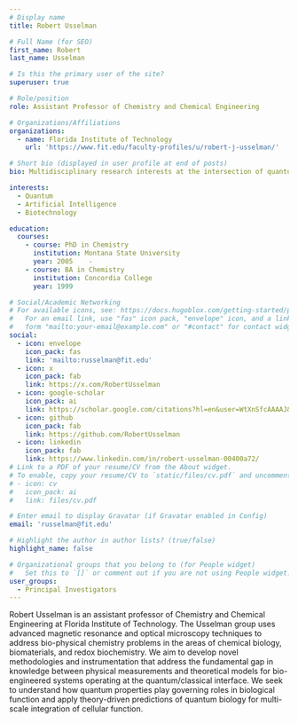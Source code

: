 ```yaml
---
# Display name
title: Robert Usselman

# Full Name (for SEO)
first_name: Robert
last_name: Usselman

# Is this the primary user of the site?
superuser: true

# Role/position
role: Assistant Professor of Chemistry and Chemical Engineering

# Organizations/Affiliations
organizations:
  - name: Florida Institute of Technology
    url: 'https://www.fit.edu/faculty-profiles/u/robert-j-usselman/'

# Short bio (displayed in user profile at end of posts)
bio: Multidisciplinary research interests at the intersection of quantum, artificial intelligence, and biotechnology.

interests:
  - Quantum
  - Artificial Intelligence
  - Biotechnology

education:
  courses:
    - course: PhD in Chemistry
      institution: Montana State University
      year: 2005    - 
    - course: BA in Chemistry
      institution: Concordia College
      year: 1999

# Social/Academic Networking
# For available icons, see: https://docs.hugoblox.com/getting-started/page-builder/#icons
#   For an email link, use "fas" icon pack, "envelope" icon, and a link in the
#   form "mailto:your-email@example.com" or "#contact" for contact widget.
social:
  - icon: envelope
    icon_pack: fas
    link: 'mailto:russelman@fit.edu'
  - icon: x
    icon_pack: fab
    link: https://x.com/RobertUsselman
  - icon: google-scholar
    icon_pack: ai
    link: https://scholar.google.com/citations?hl=en&user=WtXnSfcAAAAJ&view_op=list_works&sortby=pubdate
  - icon: github
    icon_pack: fab
    link: https://github.com/RobertUsselman
  - icon: linkedin
    icon_pack: fab
    link: https://www.linkedin.com/in/robert-usselman-00400a72/
# Link to a PDF of your resume/CV from the About widget.
# To enable, copy your resume/CV to `static/files/cv.pdf` and uncomment the lines below.
# - icon: cv
#   icon_pack: ai
#   link: files/cv.pdf

# Enter email to display Gravatar (if Gravatar enabled in Config)
email: 'russelman@fit.edu'

# Highlight the author in author lists? (true/false)
highlight_name: false

# Organizational groups that you belong to (for People widget)
#   Set this to `[]` or comment out if you are not using People widget.
user_groups:
  - Principal Investigators
---
```


Robert Usselman is an assistant professor of Chemistry and Chemical Engineering at Florida Institute of Technology. The Usselman group uses advanced magnetic resonance and optical microscopy techniques to address bio-physical chemistry problems in the areas of chemical biology, biomaterials, and redox biochemistry.  We aim to develop novel methodologies and instrumentation that address the fundamental gap in knowledge between physical measurements and theoretical models for bio-engineered systems operating at the quantum/classical interface.  We seek to understand how quantum properties play governing roles in biological function and apply theory-driven predictions of quantum biology for multi-scale integration of cellular function. 